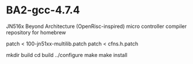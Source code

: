 # BA2-gcc-4.7.4
JN516x Beyond Architecture (OpenRisc-inspired) micro controller compiler repository for homebrew

patch < 100-jn51xx-multilib.patch
patch < cfns.h.patch

mkdir build
cd build
../configure
make
make install
